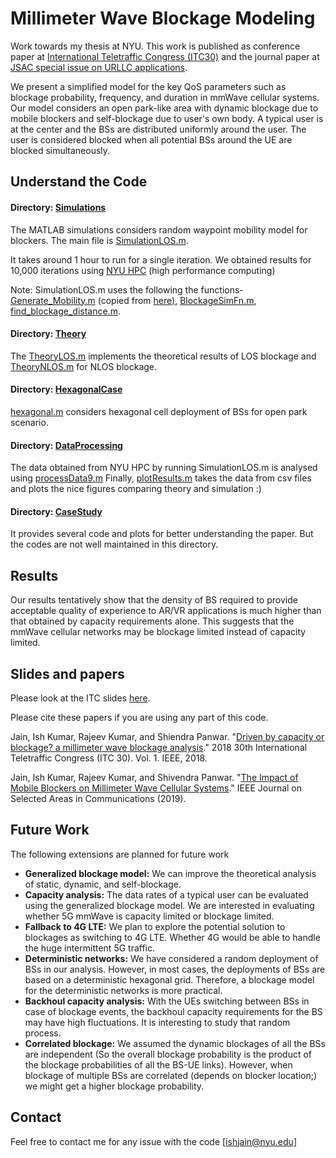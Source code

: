 # Millimeter Wave Blockage Modeling

Work towards my thesis at NYU. This work is published as conference paper at [International Teletraffic Congress (ITC30)](https://ieeexplore.ieee.org/abstract/document/8493070) and the journal paper at [JSAC special issue on URLLC applications](https://ieeexplore.ieee.org/document/8643739?arnumber=8643739&source=authoralert).

We present a simplified model for the key QoS parameters such as blockage probability, frequency, and duration in mmWave cellular systems. Our model considers an open park-like area with dynamic blockage due to mobile blockers and self-blockage due to user's own body. A typical user is at the center and the BSs are distributed uniformly around the user. The user is considered blocked when all potential BSs around the UE are blocked simultaneously. 

## Understand the Code

#### Directory: [Simulations](Simulations)

The MATLAB simulations considers random waypoint mobility model for blockers. The main file is [SimulationLOS.m](Simulations/SimulationLOS.m).

It takes around 1 hour to run for a single iteration. We obtained results for 10,000 iterations using [NYU HPC](HPC_Matlab.md) (high performance computing)

Note: SimulationLOS.m uses the following the functions- [Generate_Mobility.m](Simulations/Generate_Mobility.m) (copied from [here)](https://www.mathworks.com/matlabcentral/fileexchange/30939-random-waypoint-mobility-model), [BlockageSimFn.m](Simulations/BlockageSimFn.m), [find_blockage_distance.m](Simulations/find_blockage_distance.m).



#### Directory: [Theory](Theory)

The [TheoryLOS.m](Theory/TheoryLOS.m) implements the theoretical results of LOS blockage and [TheoryNLOS.m](Theory/TheoryNLOS.m) for NLOS blockage.

#### Directory: [HexagonalCase](HexagonalCase)
[hexagonal.m](HexagonalCase/hexagonal.m) considers hexagonal cell deployment of BSs for open park scenario. 

#### Directory: [DataProcessing](DataProcessing)
The data obtained from NYU HPC by running SimulationLOS.m is analysed using [processData9.m](DataProcessing/processData9.m) 
Finally, [plotResults.m](DataProcessing/plotResults.m) takes the data from csv files and plots the nice figures comparing theory and simulation :)

#### Directory: [CaseStudy](CaseStudy)
It provides several code and plots for better understanding the paper. But the codes are not well maintained in this directory.

## Results
Our results tentatively show that the density of BS required to provide acceptable quality of experience to AR/VR applications is much higher than that obtained by capacity requirements alone. This suggests that the mmWave cellular networks may be blockage limited instead of capacity limited. 

## Slides and papers
Please look at the ITC slides [here](ITC_slides.pdf).

Please cite these papers if you are using any part of this code.

Jain, Ish Kumar, Rajeev Kumar, and Shiendra Panwar. "[Driven by capacity or blockage? a millimeter wave blockage analysis](https://ieeexplore.ieee.org/abstract/document/8493070)." 2018 30th International Teletraffic Congress (ITC 30). Vol. 1. IEEE, 2018.

Jain, Ish Kumar, Rajeev Kumar, and Shivendra Panwar. "[The Impact of Mobile Blockers on Millimeter Wave Cellular Systems](https://ieeexplore.ieee.org/document/8643739?arnumber=8643739&source=authoralert)." IEEE Journal on Selected Areas in Communications (2019).



## Future Work

The following extensions are planned for future work

* **Generalized blockage model:** We can improve the theoretical analysis of static, dynamic, and self-blockage. 
* **Capacity analysis:** The data rates of a typical user can be evaluated using the generalized blockage model. We are interested in evaluating whether 5G mmWave is capacity limited or blockage limited.
* **Fallback to 4G LTE:** We plan to explore the potential solution to blockages as switching to 4G LTE. Whether 4G would be able to handle the huge intermittent 5G traffic.
* **Deterministic networks:** We have considered a random deployment of BSs in our analysis. However, in most cases, the deployments of BSs are based on a deterministic hexagonal grid. Therefore, a blockage model for the deterministic networks is more practical.
* **Backhoul capacity analysis:** With the UEs switching between BSs in case of blockage events, the backhoul capacity requirements for the BS may have high fluctuations. It is interesting to study that random process.
* **Correlated blockage:** We assumed the dynamic blockages of all the BSs are independent (So the overall blockage probability is the product of the blockage probabilities of all the BS-UE links). However, when blockage of multiple BSs are correlated (depends on blocker location;) we might get a higher blockage probability.


## Contact
Feel free to contact me for any issue with the code [ishjain@nyu.edu]
